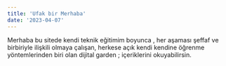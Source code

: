 ```yaml
---
title: 'Ufak bir Merhaba'
date: '2023-04-07'
---
```


Merhaba bu sitede kendi teknik eğitimim boyunca , her aşaması şeffaf ve birbiriyle ilişkili olmaya çalışan, herkese açık kendi kendine öğrenme yöntemlerinden biri olan dijital garden ; içeriklerini okuyabilirsin. 